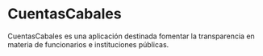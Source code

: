 # CuentasCabales

CuentasCabales es una aplicación destinada fomentar la transparencia en materia de funcionarios
e instituciones públicas.
